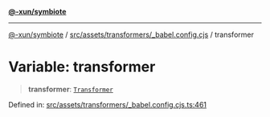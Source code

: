 [**@-xun/symbiote**](../../../../../README.md)

***

[@-xun/symbiote](../../../../../README.md) / [src/assets/transformers/\_babel.config.cjs](../README.md) / transformer

# Variable: transformer

> **transformer**: [`Transformer`](../../../type-aliases/Transformer.md)

Defined in: [src/assets/transformers/\_babel.config.cjs.ts:461](https://github.com/Xunnamius/symbiote/blob/3044ba2654d63523648bf35278fa1c752d878990/src/assets/transformers/_babel.config.cjs.ts#L461)
